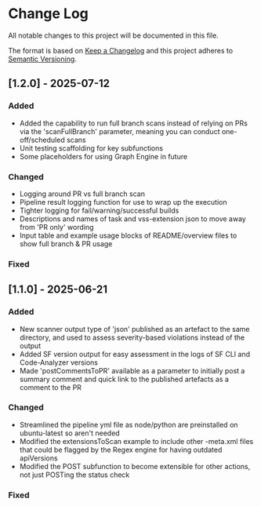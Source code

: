 # Change Log
All notable changes to this project will be documented in this file.
 
The format is based on [Keep a Changelog](http://keepachangelog.com/)
and this project adheres to [Semantic Versioning](http://semver.org/).

## [1.2.0] - 2025-07-12
 
### Added
- Added the capability to run full branch scans instead of relying on PRs via the 'scanFullBranch' parameter, meaning you can conduct one-off/scheduled scans
- Unit testing scaffolding for key subfunctions
- Some placeholders for using Graph Engine in future
### Changed
- Logging around PR vs full branch scan
- Pipeline result logging function for use to wrap up the execution
- Tighter logging for fail/warning/successful builds
- Descriptions and names of task and vss-extension json to move away from 'PR only' wording
- Input table and example usage blocks of README/overview files to show full branch & PR usage 
### Fixed 

## [1.1.0] - 2025-06-21
 
### Added
- New scanner output type of 'json' published as an artefact to the same directory, and used to assess severity-based violations instead of the output
- Added SF version output for easy assessment in the logs of SF CLI and Code-Analyzer versions
- Made 'postCommentsToPR' available as a parameter to initially post a summary comment and quick link to the published artefacts as a comment to the PR
### Changed
- Streamlined the pipeline yml file as node/python are preinstalled on ubuntu-latest so aren't needed
- Modified the extensionsToScan example to include other -meta.xml files that could be flagged by the Regex engine for having outdated apiVersions
- Modified the POST subfunction to become extensible for other actions, not just POSTing the status check
### Fixed

 